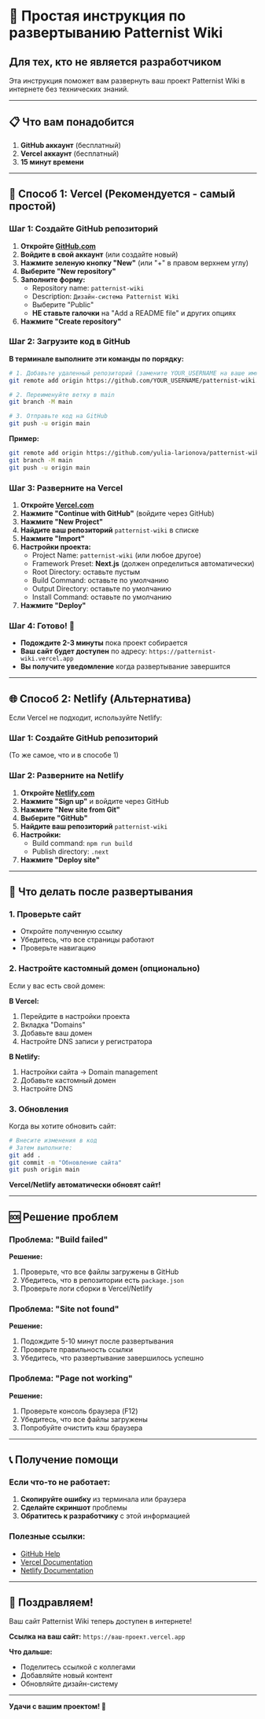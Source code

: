 # 🚀 Простая инструкция по развертыванию Patternist Wiki

## Для тех, кто не является разработчиком

Эта инструкция поможет вам развернуть ваш проект Patternist Wiki в интернете без технических знаний.

---

## 📋 Что вам понадобится

1. **GitHub аккаунт** (бесплатный)
2. **Vercel аккаунт** (бесплатный)
3. **15 минут времени**

---

## 🎯 Способ 1: Vercel (Рекомендуется - самый простой)

### Шаг 1: Создайте GitHub репозиторий

1. **Откройте [GitHub.com](https://github.com)**
2. **Войдите в свой аккаунт** (или создайте новый)
3. **Нажмите зеленую кнопку "New"** (или "+" в правом верхнем углу)
4. **Выберите "New repository"**
5. **Заполните форму:**
   - Repository name: `patternist-wiki`
   - Description: `Дизайн-система Patternist Wiki`
   - Выберите "Public"
   - **НЕ ставьте галочки** на "Add a README file" и других опциях
6. **Нажмите "Create repository"**

### Шаг 2: Загрузите код в GitHub

**В терминале выполните эти команды по порядку:**

```bash
# 1. Добавьте удаленный репозиторий (замените YOUR_USERNAME на ваше имя пользователя GitHub)
git remote add origin https://github.com/YOUR_USERNAME/patternist-wiki.git

# 2. Переименуйте ветку в main
git branch -M main

# 3. Отправьте код на GitHub
git push -u origin main
```

**Пример:**
```bash
git remote add origin https://github.com/yulia-larionova/patternist-wiki.git
git branch -M main
git push -u origin main
```

### Шаг 3: Разверните на Vercel

1. **Откройте [Vercel.com](https://vercel.com)**
2. **Нажмите "Continue with GitHub"** (войдите через GitHub)
3. **Нажмите "New Project"**
4. **Найдите ваш репозиторий** `patternist-wiki` в списке
5. **Нажмите "Import"**
6. **Настройки проекта:**
   - Project Name: `patternist-wiki` (или любое другое)
   - Framework Preset: **Next.js** (должен определиться автоматически)
   - Root Directory: оставьте пустым
   - Build Command: оставьте по умолчанию
   - Output Directory: оставьте по умолчанию
   - Install Command: оставьте по умолчанию
7. **Нажмите "Deploy"**

### Шаг 4: Готово! 🎉

- **Подождите 2-3 минуты** пока проект собирается
- **Ваш сайт будет доступен** по адресу: `https://patternist-wiki.vercel.app`
- **Вы получите уведомление** когда развертывание завершится

---

## 🌐 Способ 2: Netlify (Альтернатива)

Если Vercel не подходит, используйте Netlify:

### Шаг 1: Создайте GitHub репозиторий
(То же самое, что и в способе 1)

### Шаг 2: Разверните на Netlify

1. **Откройте [Netlify.com](https://netlify.com)**
2. **Нажмите "Sign up"** и войдите через GitHub
3. **Нажмите "New site from Git"**
4. **Выберите "GitHub"**
5. **Найдите ваш репозиторий** `patternist-wiki`
6. **Настройки:**
   - Build command: `npm run build`
   - Publish directory: `.next`
7. **Нажмите "Deploy site"**

---

## 🔧 Что делать после развертывания

### 1. Проверьте сайт
- Откройте полученную ссылку
- Убедитесь, что все страницы работают
- Проверьте навигацию

### 2. Настройте кастомный домен (опционально)
Если у вас есть свой домен:

**В Vercel:**
1. Перейдите в настройки проекта
2. Вкладка "Domains"
3. Добавьте ваш домен
4. Настройте DNS записи у регистратора

**В Netlify:**
1. Настройки сайта → Domain management
2. Добавьте кастомный домен
3. Настройте DNS

### 3. Обновления
Когда вы хотите обновить сайт:

```bash
# Внесите изменения в код
# Затем выполните:
git add .
git commit -m "Обновление сайта"
git push origin main
```

**Vercel/Netlify автоматически обновят сайт!**

---

## 🆘 Решение проблем

### Проблема: "Build failed"
**Решение:**
1. Проверьте, что все файлы загружены в GitHub
2. Убедитесь, что в репозитории есть `package.json`
3. Проверьте логи сборки в Vercel/Netlify

### Проблема: "Site not found"
**Решение:**
1. Подождите 5-10 минут после развертывания
2. Проверьте правильность ссылки
3. Убедитесь, что развертывание завершилось успешно

### Проблема: "Page not working"
**Решение:**
1. Проверьте консоль браузера (F12)
2. Убедитесь, что все файлы загружены
3. Попробуйте очистить кэш браузера

---

## 📞 Получение помощи

### Если что-то не работает:

1. **Скопируйте ошибку** из терминала или браузера
2. **Сделайте скриншот** проблемы
3. **Обратитесь к разработчику** с этой информацией

### Полезные ссылки:
- [GitHub Help](https://help.github.com)
- [Vercel Documentation](https://vercel.com/docs)
- [Netlify Documentation](https://docs.netlify.com)

---

## 🎉 Поздравляем!

Ваш сайт Patternist Wiki теперь доступен в интернете! 

**Ссылка на ваш сайт:** `https://ваш-проект.vercel.app`

**Что дальше:**
- Поделитесь ссылкой с коллегами
- Добавляйте новый контент
- Обновляйте дизайн-систему

---

**Удачи с вашим проектом! 🚀**
